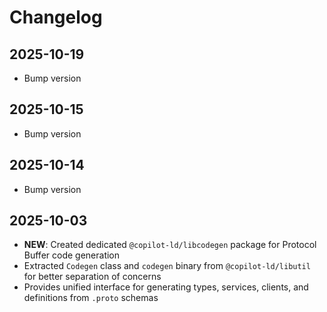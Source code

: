 # Changelog

## 2025-10-19

- Bump version

## 2025-10-15

- Bump version

## 2025-10-14

- Bump version

## 2025-10-03

- **NEW**: Created dedicated `@copilot-ld/libcodegen` package for Protocol
  Buffer code generation
- Extracted `Codegen` class and `codegen` binary from `@copilot-ld/libutil` for
  better separation of concerns
- Provides unified interface for generating types, services, clients, and
  definitions from `.proto` schemas
